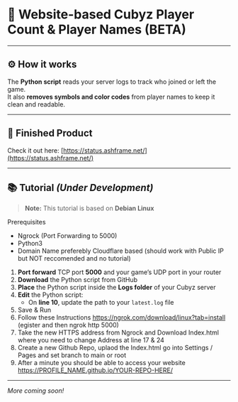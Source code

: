 # 🚀 Website-based **Cubyz Player Count & Player Names** (BETA)

---

## ⚙️ How it works  
The **Python script** reads your server logs to track who joined or left the game.  
It also **removes symbols and color codes** from player names to keep it clean and readable.

---

## 🎉 Finished Product  
Check it out here: [https://status.ashframe.net/](https://status.ashframe.net/)

---

## 📚 Tutorial *(Under Development)*

> **Note:** This tutorial is based on **Debian Linux**

Prerequisites
- Ngrock (Port Forwarding to 5000)
- Python3
- Domain Name preferebly Cloudflare based (should work with Public IP but NOT reccomended and no tutorial)

1. **Port forward** TCP port **5000** and your game’s UDP port in your router  
2. **Download** the Python script from GitHub  
3. **Place** the Python script inside the **Logs folder** of your Cubyz server  
4. **Edit** the Python script:  
   - On **line 10**, update the path to your `latest.log` file  
5. Save & Run
6. Follow these Instructions https://ngrok.com/download/linux?tab=install (egister and then ngrok http 5000)
7. Take the new HTTPS address from Ngrock and Download Index.html where you need to change Address at line 17 & 24
8. Create a new Github Repo, uplaod the Index.html go into Settings / Pages and set branch to main or root
9. After a minute you should be able to access your website https://PROFILE_NAME.github.io/YOUR-REPO-HERE/

---

*More coming soon!*

